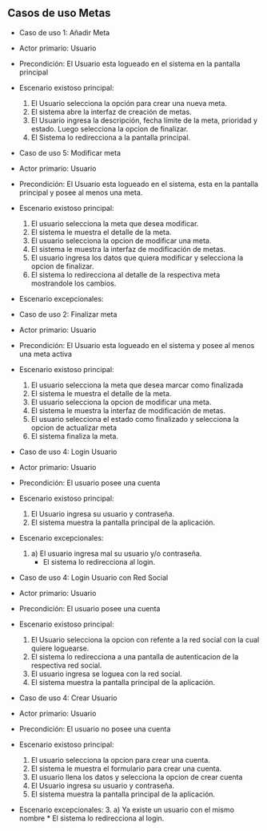 ## Casos de uso Metas


* Caso de uso 1: Añadir Meta
* Actor primario: Usuario
* Precondición: El Usuario esta logueado en el sistema en la pantalla principal
* Escenario existoso principal:
    1. El Usuario selecciona la opción para crear una nueva meta.
    2. El sistema abre la interfaz de creación de metas.
    3. El Usuario ingresa la descripción, fecha límite de la meta, prioridad y estado. Luego selecciona la opcion de finalizar.
    4. El Sistema lo redirecciona a la pantalla principal.


* Caso de uso 5: Modificar meta
* Actor primario: Usuario
* Precondición: El Usuario esta logueado en el sistema, esta en la pantalla principal y posee al menos una meta.
* Escenario existoso principal:
    1. El usuario selecciona la meta que desea modificar.
    2. El sistema le muestra el detalle de la meta.
    3. El usuario selecciona la opcion de modificar una meta.
    4. El sistema le muestra la interfaz de modificación de metas.
    5. El usuario ingresa los datos que quiera modificar y selecciona la opcion de finalizar.
    6. El sistema lo redirecciona al detalle de la respectiva meta mostrandole los cambios.
* Escenario excepcionales:

* Caso de uso 2: Finalizar meta
* Actor primario: Usuario
* Precondición: El Usuario esta logueado en el sistema y posee al menos una meta activa
* Escenario existoso principal:
    1. El usuario selecciona la meta que desea marcar como finalizada
    2. El sistema le muestra el detalle de la meta.
    3. El usuario selecciona la opcion de modificar una meta.
    4. El sistema le muestra la interfaz de modificación de metas.
    5. El usuario selecciona el estado como finalizado y selecciona la opcion de actualizar meta
    2. El sistema finaliza la meta.


* Caso de uso 4: Login Usuario
* Actor primario: Usuario
* Precondición: El usuario posee una cuenta
* Escenario existoso principal:
    1. El Usuario ingresa su usuario y contraseña.
    2. El sistema muestra la pantalla principal de la aplicación.
* Escenario excepcionales:
    1. a) El usuario ingresa mal su usuario y/o contraseña.
        * El sistema lo redirecciona al login.


* Caso de uso 4: Login Usuario con Red Social
* Actor primario: Usuario
* Precondición: El usuario posee una cuenta
* Escenario existoso principal:
    1. El Usuario selecciona la opcion con refente a la red social con la cual quiere loguearse.
    2. El sistema lo redirecciona a una pantalla de autenticacion de la respectiva red social.
    3. El usuario ingresa se loguea con la red social.
    4. El sistema muestra la pantalla principal de la aplicación.

* Caso de uso 4: Crear Usuario
* Actor primario: Usuario
* Precondición: El usuario no posee una cuenta
* Escenario existoso principal:
    1. El usuario selecciona la opcion para crear una cuenta.
    2. El sistema le muestra el formulario para crear una cuenta.
    3. El usuario llena los datos y selecciona la opcion de crear cuenta
    1. El Usuario ingresa su usuario y contraseña.
    2. El sistema muestra la pantalla principal de la aplicación.
* Escenario excepcionales:
    3. a) Ya existe un usuario con el mismo nombre
        * El sistema lo redirecciona al login.
